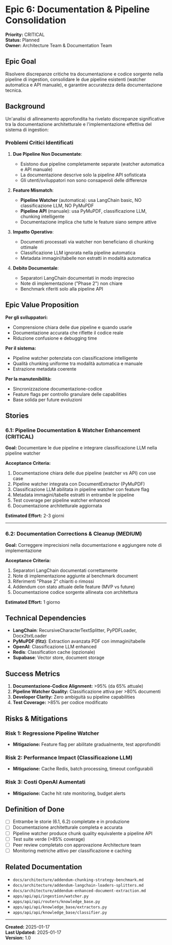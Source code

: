 # Epic 6: Documentation & Pipeline Consolidation

**Priority:** CRITICAL  
**Status:** Planned  
**Owner:** Architecture Team & Documentation Team

## Epic Goal

Risolvere discrepanze critiche tra documentazione e codice sorgente nella pipeline di ingestion, consolidare le due pipeline esistenti (watcher automatica e API manuale), e garantire accuratezza della documentazione tecnica.

## Background

Un'analisi di allineamento approfondita ha rivelato discrepanze significative tra la documentazione architetturale e l'implementazione effettiva del sistema di ingestion:

### Problemi Critici Identificati

1. **Due Pipeline Non Documentate**: 
   - Esistono due pipeline completamente separate (watcher automatica e API manuale)
   - La documentazione descrive solo la pipeline API sofisticata
   - Gli utenti/sviluppatori non sono consapevoli delle differenze

2. **Feature Mismatch**:
   - **Pipeline Watcher** (automatica): usa LangChain basic, NO classificazione LLM, NO PyMuPDF
   - **Pipeline API** (manuale): usa PyMuPDF, classificazione LLM, chunking intelligente
   - Documentazione implica che tutte le feature siano sempre attive

3. **Impatto Operativo**:
   - Documenti processati via watcher non beneficiano di chunking ottimale
   - Classificazione LLM ignorata nella pipeline automatica
   - Metadata immagini/tabelle non estratti in modalità automatica

4. **Debito Documentale**:
   - Separatori LangChain documentati in modo impreciso
   - Note di implementazione ("Phase 2") non chiare
   - Benchmark riferiti solo alla pipeline API

## Epic Value Proposition

**Per gli sviluppatori:**
- Comprensione chiara delle due pipeline e quando usarle
- Documentazione accurata che riflette il codice reale
- Riduzione confusione e debugging time

**Per il sistema:**
- Pipeline watcher potenziata con classificazione intelligente
- Qualità chunking uniforme tra modalità automatica e manuale
- Estrazione metadata coerente

**Per la manutenibilità:**
- Sincronizzazione documentazione-codice
- Feature flags per controllo granulare delle capabilities
- Base solida per future evoluzioni

## Stories

### 6.1: Pipeline Documentation & Watcher Enhancement (CRITICAL)

**Goal:** Documentare le due pipeline e integrare classificazione LLM nella pipeline watcher

**Acceptance Criteria:**
1. Documentazione chiara delle due pipeline (watcher vs API) con use case
2. Pipeline watcher integrata con DocumentExtractor (PyMuPDF)
3. Classificazione LLM abilitata in pipeline watcher con feature flag
4. Metadata immagini/tabelle estratti in entrambe le pipeline
5. Test coverage per pipeline watcher enhanced
6. Documentazione architetturale aggiornata

**Estimated Effort:** 2-3 giorni

---

### 6.2: Documentation Corrections & Cleanup (MEDIUM)

**Goal:** Correggere imprecisioni nella documentazione e aggiungere note di implementazione

**Acceptance Criteria:**
1. Separatori LangChain documentati correttamente
2. Note di implementazione aggiunte al benchmark document
3. Riferimenti "Phase 2" chiariti o rimossi
4. Addendum con stato attuale delle feature (MVP vs future)
5. Documentazione codice sorgente allineata con architettura

**Estimated Effort:** 1 giorno

## Technical Dependencies

- **LangChain**: RecursiveCharacterTextSplitter, PyPDFLoader, Docx2txtLoader
- **PyMuPDF (fitz)**: Extraction avanzata PDF con immagini/tabelle
- **OpenAI**: Classificazione LLM enhanced
- **Redis**: Classification cache (opzionale)
- **Supabase**: Vector store, document storage

## Success Metrics

1. **Documentazione-Codice Alignment:** >95% (da 65% attuale)
2. **Pipeline Watcher Quality:** Classificazione attiva per >80% documenti
3. **Developer Clarity:** Zero ambiguità su pipeline capabilities
4. **Test Coverage:** >85% per codice modificato

## Risks & Mitigations

### Risk 1: Regressione Pipeline Watcher
- **Mitigazione:** Feature flag per abilitate gradualmente, test approfonditi

### Risk 2: Performance Impact (Classificazione LLM)
- **Mitigazione:** Cache Redis, batch processing, timeout configurabili

### Risk 3: Costi OpenAI Aumentati
- **Mitigazione:** Cache hit rate monitoring, budget alerts

## Definition of Done

- [ ] Entrambe le storie (6.1, 6.2) completate e in produzione
- [ ] Documentazione architetturale completa e accurata
- [ ] Pipeline watcher produce chunk quality equivalente a pipeline API
- [ ] Test suite verde (>85% coverage)
- [ ] Peer review completato con approvazione Architecture team
- [ ] Monitoring metriche attivo per classificazione e caching

## Related Documentation

- `docs/architecture/addendum-chunking-strategy-benchmark.md`
- `docs/architecture/addendum-langchain-loaders-splitters.md`
- `docs/architecture/addendum-enhanced-document-extraction.md`
- `apps/api/api/ingestion/watcher.py`
- `apps/api/api/routers/knowledge_base.py`
- `apps/api/api/knowledge_base/extractors.py`
- `apps/api/api/knowledge_base/classifier.py`

---

**Created:** 2025-01-17  
**Last Updated:** 2025-01-17  
**Version:** 1.0


